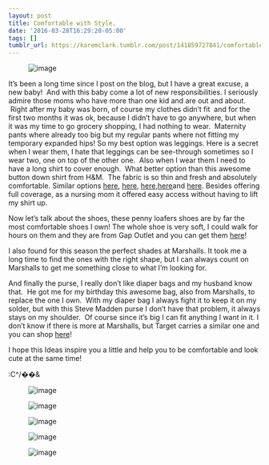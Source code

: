 ```yaml
---
layout: post
title: Comfortable with Style.
date: '2016-03-28T16:29:20-05:00'
tags: []
tumblr_url: https://karemclark.tumblr.com/post/141859727841/comfortable-with-style
---
```

<figure data-orig-width="1819" data-orig-height="2085" class="tmblr-full"><img src="https://64.media.tumblr.com/6cc5c8100400fd26c2d0e399cdef4613/tumblr_inline_o4rq8d5jiC1t4qra9_540.jpg" alt="image" data-orig-width="1819" data-orig-height="2085"></figure>

It’s been a long time since I post on the blog, but I have a great excuse, a new baby! &nbsp;And with this baby come a lot of new responsibilities. I seriously admire those moms who have more than one kid and are out and about. &nbsp;Right after my baby was born, of course my clothes didn’t fit &nbsp;and for the first two months it was ok, because I didn’t have to go anywhere, but when it was my time to go grocery shopping, I had nothing to wear. &nbsp;Maternity pants where already too big but my regular pants where not fitting my temporary expanded hips! So my best option was leggings. Here is a secret when I wear them, I hate that leggings can be see-through sometimes so I wear two, one on top of the other one. &nbsp;Also when I wear them I need to have a long shirt to cover enough. &nbsp;What better option than this awesome button down shirt from H&M. &nbsp;The fabric is so thin and fresh and absolutely comfortable. Similar options [here](http://www.hm.com/us/product/38871?article=38871-B#article=38871-B), [here](http://www.hm.com/us/product/43524?article=43524-B), [here](http://www.hm.com/us/product/38871?article=38871-D),[here](http://www.hm.com/us/product/41154?article=41154-A)and [here](http://www.hm.com/us/product/44469?article=44469-A). Besides offering full coverage, as a nursing mom it offered easy access without having to lift my shirt up.

Now let’s talk about the shoes, these penny loafers shoes are by far the most comfortable shoes I own! The whole shoe is very soft, I could walk for hours on them and they are from Gap Outlet and you can get them [here](https://lookastic.com/women/grey-suede-loafers/shop/gap-suede-loafers-156850)!

I also found for this season the perfect shades at Marshalls. It took me a long time to find the ones with the right shape, but I can always count on Marshalls to get me something close to what I’m looking for. &nbsp;

And finally the purse, I really don’t like diaper bags and my husband know that. &nbsp;He got me for my birthday this awesome bag, also from Marshalls, to replace the one I own. &nbsp;With my diaper bag I always fight it to keep it on my solder, but with this Steve Madden purse I don’t have that problem, it always stays on my shoulder. &nbsp;Of course since it’s big I can fit anything I want in it. I don’t know if there is more at Marshalls, but Target carries a similar one and you can shop [here](http://www.target.com/p/women-s-striped-weekender-handbag-navy-white-merona/-/A-16634587#prodSlot=_1_3)!

I hope this Ideas inspire you a little and help you to be comfortable and look cute at the same time!

:C^/��&

<figure data-orig-width="1837" data-orig-height="2166" class="tmblr-full"><img src="https://64.media.tumblr.com/7b0975f40f560407c15ed4d8d0f2e179/tumblr_inline_o4rq89MczZ1t4qra9_540.jpg" alt="image" data-orig-width="1837" data-orig-height="2166"></figure><figure data-orig-width="2837" data-orig-height="2212" class="tmblr-full"><img src="https://64.media.tumblr.com/1de2b4e6ee688ab272e23fc19d51d1dc/tumblr_inline_o4rq85UcW21t4qra9_540.jpg" alt="image" data-orig-width="2837" data-orig-height="2212"></figure><figure data-orig-width="1711" data-orig-height="1188" class="tmblr-full"><img src="https://64.media.tumblr.com/35755667e672a2207345552c4e08ffcc/tumblr_inline_o4rq80LfRw1t4qra9_540.jpg" alt="image" data-orig-width="1711" data-orig-height="1188"></figure><figure data-orig-width="3318" data-orig-height="2212" class="tmblr-full"><img src="https://64.media.tumblr.com/450372d312554d0e4f42b71fa3c4fde1/tumblr_inline_o4rq7u0Drj1t4qra9_540.jpg" alt="image" data-orig-width="3318" data-orig-height="2212"></figure><figure data-orig-width="3318" data-orig-height="2212" class="tmblr-full"><img src="https://64.media.tumblr.com/c69cefc07d78bbb47b65ff64b223c1e9/tumblr_inline_o4rq7pK1XD1t4qra9_540.jpg" alt="image" data-orig-width="3318" data-orig-height="2212"></figure>
